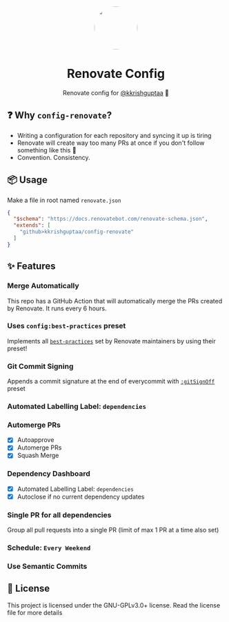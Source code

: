 <div align="center">
  <img src="https://github.com/renovatebot.png" height="100px" width="100px" style="border-radius: 100%;" />
  <br />
  <h1>Renovate Config</h1>
  <p>Renovate config for <a href="https://github.com/kkrishguptaa">@kkrishguptaa</a> 🍭</p>
</div>

## ❓ Why `config-renovate`?

- Writing a configuration for each repository and syncing it up is tiring
- Renovate will create way too many PRs at once if you don't follow something like this 🙂
- Convention. Consistency.

## 📦 Usage

Make a file in root named `renovate.json`

```json
{
  "$schema": "https://docs.renovatebot.com/renovate-schema.json",
  "extends": [
    "github>kkrishguptaa/config-renovate"
  ]
}
```

## ✨ Features

### Merge Automatically

This repo has a GitHub Action that will automatically merge the PRs created by Renovate. It runs every 6 hours.

### Uses `config:best-practices` preset

Implements all [`best-practices`](https://docs.renovatebot.com/presets-config/#configbest-practices) set by Renovate maintainers by using their preset!

### Git Commit Signing

Appends a commit signature at the end of everycommit with [`:gitSignOff`](https://docs.renovatebot.com/presets-default/#gitsignoff) preset

### Automated Labelling Label: `dependencies`

### Automerge PRs

- [x] Autoapprove
- [x] Automerge PRs
- [x] Squash Merge

### Dependency Dashboard

- [x] Automated Labelling Label: `dependencies`
- [x] Autoclose if no current dependency updates

### Single PR for all dependencies

Group all pull requests into a single PR (limit of max 1 PR at a time also set)

### Schedule: `Every Weekend`

### Use Semantic Commits

## 📝 License

This project is licensed under the GNU-GPLv3.0+ license. Read the license file for more details
